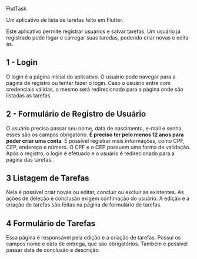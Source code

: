  FlutTask

Um aplicativo de lista de tarefas feito em Flutter.


Este aplicativo permite registrar usuários e salvar tarefas. Um usuário já registrado pode logar e carregar suas taredas, podendo criar novas e edita-as.



## 1 - Login
O login é a página inicial do aplicativo. O usuário pode navegar para a página de registro ou tentar fazer o login. Caso o usuário entre com credenciais válidas, o mesmo será redirecionado para a página onde são listadas as tarefas.

## 2 - Formulário de Registro de Usuário
O usuário precisa passar seu nome, data de nascimento, e-mail e senha, esses são os campos obrigatório. **É preciso ter pelo menos 12 anos para poder criar uma conta**. É possível registrar mais informações, como CPF, CEP, endereço e número. O CPF e o CEP possuem uma forma de validação. Após o registro, o login é efetuado e o usuário é redirecionado para a página das tarefas.

## 3 Listagem de Tarefas
Nela é possível criar novas ou editar, concluir ou excluir as existentes. As ações de deleção e conclusão exigem confimação do usuário. A edição e a criação de tarefas são feitas na página de formulário de tarefas.

## 4 Formulário de Tarefas
Essa página é responsável pela edição e a criação de tarefas. Possui os campos nome e data de entrega, que são obrigatórios. Também é possível passar data de conclusão e descrição.